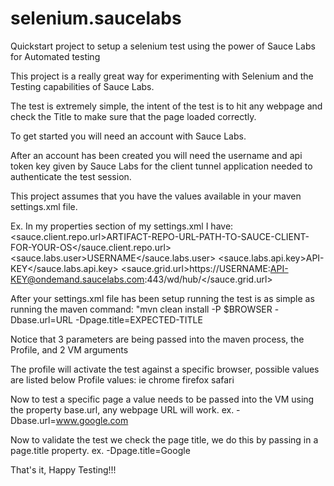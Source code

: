 # selenium.saucelabs
Quickstart project to setup a selenium test using the power of Sauce Labs for Automated testing 


This project is a really great way for experimenting with Selenium and the Testing capabilities of Sauce Labs.

The test is extremely simple, the intent of the test is to hit any webpage and check the Title to make sure that the page loaded correctly.

To get started you will need an account with Sauce Labs.

After an account has been created you will need the username and api token key given by Sauce Labs for the client tunnel application needed to authenticate the test session.

This project assumes that you have the values available in your maven settings.xml file.

Ex.
In my properties section of my settings.xml I have:
      <sauce.client.repo.url>ARTIFACT-REPO-URL-PATH-TO-SAUCE-CLIENT-FOR-YOUR-OS</sauce.client.repo.url>
			<sauce.labs.user>USERNAME</sauce.labs.user>
			<sauce.labs.api.key>API-KEY</sauce.labs.api.key>
			<sauce.grid.url>https://USERNAME:API-KEY@ondemand.saucelabs.com:443/wd/hub/</sauce.grid.url>
      



After your settings.xml file has been setup running the test is as simple as running the maven command:
"mvn clean install -P $BROWSER -Dbase.url=URL -Dpage.title=EXPECTED-TITLE

Notice that 3 parameters are being passed into the maven process, the Profile, and 2 VM arguments

The profile will activate the test against a specific browser, possible values are listed below
Profile values:
ie
chrome
firefox
safari


Now to test a specific page a value needs to be passed into the VM using the property base.url, any webpage URL will work.
ex.    -Dbase.url=www.google.com

Now to validate the test we check the page title, we do this by passing in a page.title property.
ex.    -Dpage.title=Google

That's it, Happy Testing!!!
